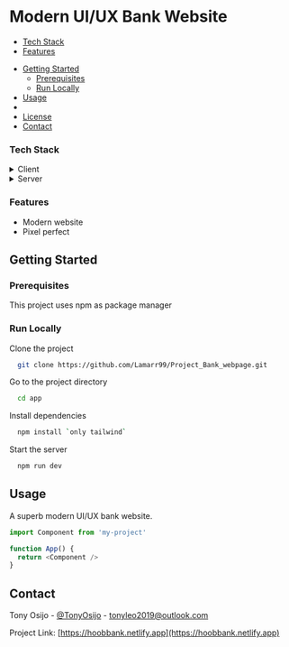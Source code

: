 
# Modern UI/UX Bank Website

  * [Tech Stack](#tech-stack)
  * [Features](#features)
- [Getting Started](#getting-started)
  * [Prerequisites](#prerequisites)
  * [Run Locally](#run-locally)
- [Usage](#usage)
-
- [License](#license)
- [Contact](#contact)

  



### Tech Stack

<details>
  <summary>Client</summary>
  <ul>
    <li><a href="https://reactjs.org/">React.js</a></li>
    <li><a href="https://tailwindcss.com/">TailwindCSS</a></li>
  </ul>
</details>

<details>
  <summary>Server</summary>
  <ul>
    <li><a href="https://www.typescriptlang.org/">Typescript</a></li>
    
  </ul>
</details>


### Features

- Modern website
- Pixel perfect



## Getting Started


### Prerequisites

This project uses npm as package manager



### Run Locally

Clone the project

```bash
  git clone https://github.com/Lamarr99/Project_Bank_webpage.git
```

Go to the project directory

```bash
  cd app
```

Install dependencies

```bash
  npm install `only tailwind`
```

Start the server

```bash
  npm run dev
```



## Usage

A superb modern UI/UX bank website.  


```javascript
import Component from 'my-project'

function App() {
  return <Component />
}
```

## Contact

Tony Osijo - [@TonyOsijo](https://twitter.com/TonyOsijo) - tonyleo2019@outlook.com

Project Link: [https://hoobbank.netlify.app](https://hoobbank.netlify.app)
